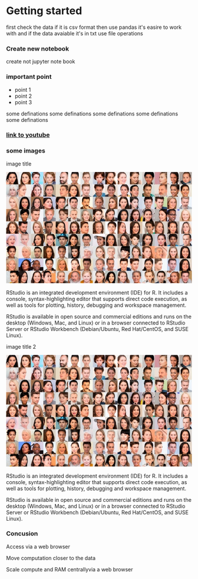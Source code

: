 # Getting started

first check the data if it is csv format then use pandas it's easire to work with and if the data avaiable it's in txt use file operations

### Create new notebook

create not jupyter note book

### important point

- point 1
- point 2
- point 3

some definations some definations some definations some definations some definations

### [link to youtube](http://youtube.com/)

### some images

image title

![alt text](./imges/test.jpg "ome descrption about image 1") 

RStudio is an integrated development environment (IDE) for R. It includes a console, syntax-highlighting editor that supports direct code execution, as well as tools for plotting, history, debugging and workspace management.

RStudio is available in open source and commercial editions and runs on the desktop (Windows, Mac, and Linux) or in a browser connected to RStudio Server or RStudio Workbench (Debian/Ubuntu, Red Hat/CentOS, and SUSE Linux).

image title 2

![alt text](./imges/test.jpg "ome descrption about image 2") 

RStudio is an integrated development environment (IDE) for R. It includes a console, syntax-highlighting editor that supports direct code execution, as well as tools for plotting, history, debugging and workspace management.

RStudio is available in open source and commercial editions and runs on the desktop (Windows, Mac, and Linux) or in a browser connected to RStudio Server or RStudio Workbench (Debian/Ubuntu, Red Hat/CentOS, and SUSE Linux).

### Concusion

Access via a web browser

Move computation closer to the data

Scale compute and RAM centrallyvia a web browser
